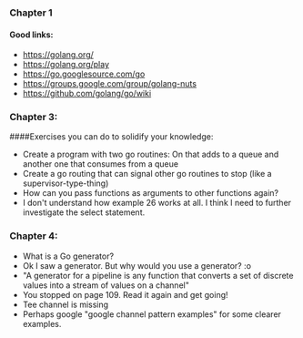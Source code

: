 
### Chapter 1
#### Good links:
- https://golang.org/
- https://golang.org/play
- https://go.googlesource.com/go
- https://groups.google.com/group/golang-nuts
- https://github.com/golang/go/wiki


### Chapter 3:
####Exercises you can do to solidify your knowledge:
- Create a program with two go routines: On that adds to a queue and another one that consumes from a queue
- Create a go routing that can signal other go routines to stop (like a supervisor-type-thing)
- How can you pass functions as arguments to other functions again?
- I don't understand how example 26 works at all. I think I need to further investigate the select statement.

### Chapter 4:
- What is a Go generator?
- Ok I saw a generator. But why would you use a generator? :o
- "A generator for a pipeline is any function that converts a set of discrete values into a stream of values on a channel"
- You stopped on page 109. Read it again and get going!
- Tee channel is missing
- Perhaps google "google channel pattern examples" for some clearer examples.